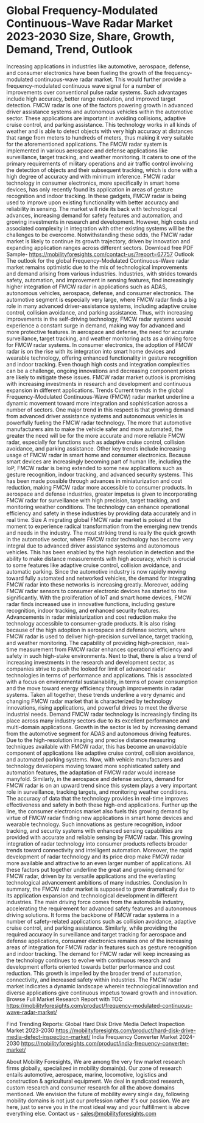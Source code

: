 # Global Frequency-Modulated Continuous-Wave Radar Market 2023-2030 Size, Share, Growth, Demand, Trend, Outlook
Increasing applications in industries like automotive, aerospace, defense, and consumer electronics have been fueling the growth of the frequency-modulated continuous-wave radar market. This would further provide a frequency-modulated continuous wave signal for a number of improvements over conventional pulse radar systems. Such advantages include high accuracy, better range resolution, and improved target detection.
FMCW radar is one of the factors powering growth in advanced driver assistance systems and autonomous vehicles within the automotive sector. These applications are important in avoiding collisions, adaptive cruise control, and parking assistance. This technology works in all kinds of weather and is able to detect objects with very high accuracy at distances that range from meters to hundreds of meters, thus making it very suitable for the aforementioned applications.
The FMCW radar system is implemented in various aerospace and defense applications like surveillance, target tracking, and weather monitoring. It caters to one of the primary requirements of military operations and air traffic control involving the detection of objects and their subsequent tracking, which is done with a high degree of accuracy and with minimum inference.
FMCW radar technology in consumer electronics, more specifically in smart home devices, has only recently found its application in areas of gesture recognition and indoor tracking. In these gadgets, FMCW radar is being used to improve upon existing functionality with better accuracy and reliability in sensing.
The market will ride its back with technological advances, increasing demand for safety features and automation, and growing investments in research and development. However, high costs and associated complexity in integration with other existing systems will be the challenges to be overcome. Notwithstanding these odds, the FMCW radar market is likely to continue its growth trajectory, driven by innovation and expanding application ranges across different sectors.
Download free PDF Sample- https://mobilityforesights.com/contact-us/?report=67757
Outlook
The outlook for the global Frequency-Modulated Continuous-Wave radar market remains optimistic due to the mix of technological improvements and demand arising from various industries. Industries, with strides towards safety, automation, and improvement in sensing features, find increasingly higher integration of FMCW radar in applications such as ADAS, autonomous vehicles, aerospace, defense, and consumer electronics. The automotive segment is especially very large, where FMCW radar finds a big role in many advanced driver-assistance systems, including adaptive cruise control, collision avoidance, and parking assistance. Thus, with increasing improvements in the self-driving technology, FMCW radar systems would experience a constant surge in demand, making way for advanced and more protective features. In aerospace and defense, the need for accurate surveillance, target tracking, and weather monitoring acts as a driving force for FMCW radar systems. In consumer electronics, the adoption of FMCW radar is on the rise with its integration into smart home devices and wearable technology, offering enhanced functionality in gesture recognition and indoor tracking. Even though high costs and integration complexities can be a challenge, ongoing innovations and decreasing component prices are likely to mitigate these issues. FMCW radar market outlook is promising with increasing investments in research and development and continuous expansion in different applications.
Trends
Current trends in the global Frequency-Modulated Continuous-Wave (FMCW) radar market underline a dynamic movement toward more integration and sophistication across a number of sectors. One major trend in this respect is that growing demand from advanced driver assistance systems and autonomous vehicles is powerfully fueling the FMCW radar technology. The more that automotive manufacturers aim to make the vehicle safer and more automated, the greater the need will be for the more accurate and more reliable FMCW radar, especially for functions such as adaptive cruise control, collision avoidance, and parking assistance.
Other key trends include increasing usage of FMCW radar in smart home and consumer electronics. Because smart devices are increasingly becoming part of human life, including the IoP, FMCW radar is being extended to some new applications such as gesture recognition, indoor tracking, and advanced security systems. This has been made possible through advances in miniaturization and cost reduction, making FMCW radar more accessible to consumer products.
In aerospace and defense industries, greater impetus is given to incorporating FMCW radar for surveillance with high precision, target tracking, and monitoring weather conditions. The technology can enhance operational efficiency and safety in these industries by providing data accurately and in real time.
Size
A migrating global FMCW radar market is poised at the moment to experience radical transformation from the emerging new trends and needs in the industry. The most striking trend is really the quick growth in the automotive sector, where FMCW radar technology has become very integral due to advanced driver assistance systems and autonomous vehicles. This has been enabled by the high resolution in detection and the ability to make distance measurements with high accuracy, which is crucial to some features like adaptive cruise control, collision avoidance, and automatic parking. Since the automotive industry is now rapidly moving toward fully automated and networked vehicles, the demand for integrating FMCW radar into these networks is increasing greatly. Moreover, adding FMCW radar sensors to consumer electronic devices has started to rise significantly. With the proliferation of IoT and smart home devices, FMCW radar finds increased use in innovative functions, including gesture recognition, indoor tracking, and enhanced security features. Advancements in radar miniaturization and cost reduction make the technology accessible to consumer-grade products. It is also rising because of the high adoption in aerospace and defense sectors, where FMCW radar is used to deliver high-precision surveillance, target tracking, and weather monitoring. The capability of providing high-precision, real-time measurement from FMCW radar enhances operational efficiency and safety in such high-stake environments. Next to that, there is also a trend of increasing investments in the research and development sector, as companies strive to push the looked for limit of advanced radar technologies in terms of performance and applications. This is associated with a focus on environmental sustainability, in terms of power consumption and the move toward energy efficiency through improvements in radar systems. Taken all together, these trends underline a very dynamic and changing FMCW radar market that is characterized by technology innovations, rising applications, and powerful drives to meet the diverse industrial needs.
Demand 
FMCW radar technology is increasingly finding its place across many industry sectors due to its excellent performance and multi-domain applications. Growth in the sector is led by increasing demand from the automotive segment for ADAS and autonomous driving features. Due to the high-resolution imaging and precise distance measuring techniques available with FMCW radar, this has become an unavoidable component of applications like adaptive cruise control, collision avoidance, and automated parking systems. Now, with vehicle manufacturers and technology developers moving toward more sophisticated safety and automation features, the adaptation of FMCW radar would increase manyfold. Similarly, in the aerospace and defense sectors, demand for FMCW radar is on an upward trend since this system plays a very important role in surveillance, tracking targets, and monitoring weather conditions. The accuracy of data that the technology provides in real-time improves effectiveness and safety in both these high-end applications. Further up the line, the consumer electronics market also fuels this growing demand by virtue of FMCW radar finding new applications in smart home devices and wearable technology. Such innovations as gesture recognition, indoor tracking, and security systems with enhanced sensing capabilities are provided with accurate and reliable sensing by FMCW radar. This growing integration of radar technology into consumer products reflects broader trends toward connectivity and intelligent automation. Moreover, the rapid development of radar technology and its price drop make FMCW radar more available and attractive to an even larger number of applications. All these factors put together underline the great and growing demand for FMCW radar, driven by its versatile applications and the everlasting technological advancement ambitions of many industries.
Conclusion
In summary, the FMCW radar market is supposed to grow dramatically due to its application expansion and technological development in different industries. The main driving force comes from the automobile industry, accelerating the requirement for advanced safety features and autonomous driving solutions. It forms the backbone of FMCW radar systems in a number of safety-related applications such as collision avoidance, adaptive cruise control, and parking assistance. Similarly, while providing the required accuracy in surveillance and target tracking for aerospace and defense applications, consumer electronics remains one of the increasing areas of integration for FMCW radar in features such as gesture recognition and indoor tracking. The demand for FMCW radar will keep increasing as the technology continues to evolve with continuous research and development efforts oriented towards better performance and cost reduction. This growth is impelled by the broader trend of automation, connectivity, and increased safety within industries. The FMCW radar market indicates a dynamic landscape wherein technological innovation and diverse applications give continuous impetus toward growth and innovation.
Browse Full Market Research Report with TOC  https://mobilityforesights.com/product/frequency-modulated-continuous-wave-radar-market/

Find Trending Reports:
Global Hard Disk Drive Media Defect Inspection Market 2023-2030
https://mobilityforesights.com/product/hard-disk-drive-media-defect-inspection-market/
India Frequency Converter Market 2024-2030
https://mobilityforesights.com/product/india-frequency-converter-market/

About Mobility Foresights,
We are among the very few market research firms globally, specialized in mobility domain(s). Our zone of research entails automotive, aerospace, marine, locomotive, logistics and construction & agricultural equipment. We deal in syndicated research, custom research and consumer research for all the above domains mentioned.
We envision the future of mobility every single day, following mobility domains is not just our profession rather it's our passion. We are here, just to serve you in the most ideal way and your fulfillment is above everything else. Contact us -  sales@mobilityforesights.com 

